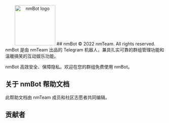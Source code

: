 <center>
<!-- 图片 -->
<img src="https://websiteres.nmteam.xyz/producticon/nmBot/logo@128.png" width="128" height="128" alt="nmBot logo" />  
## nmBot  
© 2022 nmTeam. All rights reserved.  
</center>
nmBot 是由 nmTeam 出品的 Telegram 机器人，兼具扎实可靠的群组管理功能和温暖搞笑的互动娱乐功能。  

nmBot 高效安全、保障隐私。欢迎在您的群组免费使用 nmBot。  

## 关于 nmBot 帮助文档

此帮助文档由 nmTeam 成员和社区志愿者共同编辑。

## 贡献者
<style>
    #contributors {
        display: flex;
        flex-wrap: wrap;
    }
    .contributor {
        display: flex;
        flex-direction: row;
        align-items: center;
        margin: 1rem 1rem 1rem 0;
    }
    .contributor img {
        width: 2rem;
        height: 2rem;
        border-radius: 50%;
        margin-right: 0.5rem;
    }
    .contributor span {
        font-size: 1.2em;
        color: #000;
    }
</style>
<div id="contributors"></div>
<script>
    var xmlhttp = new XMLHttpRequest();
    xmlhttp.open("GET","https://api.github.com/repos/nm-Team/nmBot-Telegram-Doc/contributors",true);
    xmlhttp.onreadystatechange = function() {
        if (xmlhttp.readyState == 4 && xmlhttp.status == 200) {
            var contributors = JSON.parse(xmlhttp.responseText);
            var contributorsDiv = document.getElementById("contributors");
            for (var i = 0; i < contributors.length; i++) {
                var contributor = contributors[i];
                var contributorDiv = document.createElement("div");
                contributorDiv.innerHTML = '<a class="contributor" href="' + contributor.html_url + '" target="_blank"><img src="' + contributor.avatar_url + '" alt="' + contributor.login + '" /><span>'+contributor.login+'</span></a>';
                contributorsDiv.appendChild(contributorDiv);
            }
        }
    }
    xmlhttp.send();
</script>